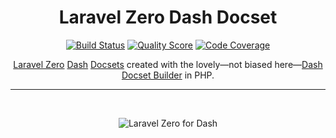 <h1 align="center">Laravel Zero Dash Docset</h1>

<p align="center">
    <a href="https://travis-ci.com/godbout/laravel-zero-dash-docset"><img src="https://img.shields.io/travis/com/godbout/laravel-zero-dash-docset/master.svg?style=flat-square" alt="Build Status"></a>
    <a href="https://scrutinizer-ci.com/g/godbout/laravel-zero-dash-docset"><img src="https://img.shields.io/scrutinizer/g/godbout/laravel-zero-dash-docset.svg?style=flat-square" alt="Quality Score"></a>
    <a href="https://scrutinizer-ci.com/g/godbout/laravel-zero-dash-docset"><img src="https://scrutinizer-ci.com/g/godbout/laravel-zero-dash-docset/badges/coverage.png?b=master" alt="Code Coverage"></a>
</p>

<p align="center">
    <a href="https://laravel-zero.com/">Laravel Zero</a> <a href="https://kapeli.com/dash">Dash</a> <a href="https://kapeli.com/docsets">Docsets</a> created with the lovely—not biased here—<a href="https://github.com/godbout/dash-docset-builder">Dash Docset Builder</a> in PHP.
</p>

___

<br>
<p align="center">
    <img src="https://github.com/godbout/laravel-zero-dash-docset/blob/media/laravel-zero-dash-docset.gif" alt="Laravel Zero for Dash">
</p>
